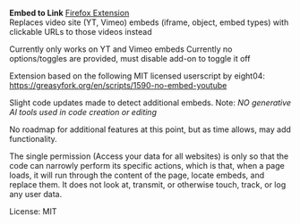 **Embed to Link** [Firefox Extension](https://addons.mozilla.org/en-US/firefox/addon/video-embed-to-link-url/)    
Replaces video site (YT, Vimeo) embeds (iframe, object, embed types) with clickable URLs to those videos instead

Currently only works on YT and Vimeo embeds 
Currently no options/toggles are provided, must disable add-on to toggle it off

Extension based on the following MIT licensed userscript by eight04:
https://greasyfork.org/en/scripts/1590-no-embed-youtube

Slight code updates made to detect additional embeds. 
Note: *NO generative AI tools used in code creation or editing*

No roadmap for additional features at this point, but as time allows, may add functionality.

The single permission (Access your data for all websites) is only so that the code can narrowly perform its specific actions, which is that, when a page loads, it will run through the content of the page, locate embeds, and replace them. It does not look at, transmit, or otherwise touch, track, or log any user data. 

License: MIT
